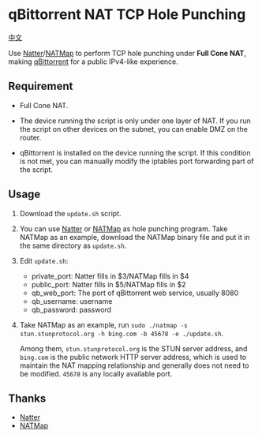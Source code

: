 # qBittorrent NAT TCP Hole Punching

[中文](./README.zh.md)

Use [Natter](https://github.com/MikeWang000000/Natter)/[NATMap](https://github.com/heiher/natmap) to perform TCP hole punching under **Full Cone NAT**, making [qBittorrent](https://www.qbittorrent.org/) for a public IPv4-like experience.

## Requirement

+ Full Cone NAT.

+ The device running the script is only under one layer of NAT. If you run the script on other devices on the subnet, you can enable DMZ on the router.

+ qBittorrent is installed on the device running the script. If this condition is not met, you can manually modify the iptables port forwarding part of the script.

## Usage

1. Download the `update.sh` script.

2. You can use [Natter](https://github.com/MikeWang000000/Natter) or [NATMap](https://github.com/heiher/natmap) as hole punching program. Take NATMap as an example, download the NATMap binary file and put it in the same directory as `update.sh`.

3. Edit `update.sh`:

    + private_port: Natter fills in $3/NATMap fills in $4
    + public_port: Natter fills in $5/NATMap fills in $2
    + qb_web_port: The port of qBittorrent web service, usually 8080
    + qb_username: username
    + qb_password: password

4. Take NATMap as an example, run `sudo ./natmap -s stun.stunprotocol.org -h bing.com -b 45678 -e ./update.sh`.

   Among them, `stun.stunprotocol.org` is the STUN server address, and `bing.com` is the public network HTTP server address, which is used to maintain the NAT mapping relationship and generally does not need to be modified. `45678` is any locally available port.

## Thanks

+ [Natter](https://github.com/MikeWang000000/Natter)
+ [NATMap](https://github.com/heiher/natmap)